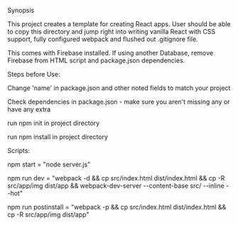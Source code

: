 Synopsis

This project creates a template for creating React apps. User should be able to copy this directory and jump right into writing vanilla React with CSS support, fully configured webpack and flushed out .gitignore file.

This comes with Firebase installed. If using another Database, remove Firebase from HTML script and package.json dependencies.

Steps before Use:

Change 'name' in package.json and other noted fields to match your project

Check dependencies in package.json - make sure you aren't missing any or have any extra

run npm init in project directory

run npm install in project directory


Scripts:

npm start = "node server.js"

npm run dev = "webpack -d && cp src/index.html dist/index.html && cp -R src/app/img dist/app && webpack-dev-server --content-base src/ --inline --hot"

npm run postinstall = "webpack -p && cp src/index.html dist/index.html && cp -R src/app/img dist/app"
